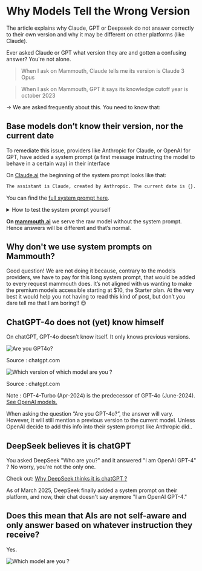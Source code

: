 # Why Models Tell the Wrong Version

The article explains why Claude, GPT or Deepseek do not answer correctly to their own version and why it may be different on other platforms (like Claude).

Ever asked Claude or GPT what version they are and gotten a confusing answer? You're not alone.

> When I ask on Mammouth, Claude tells me its version is Claude 3 Opus

> When I ask on Mammouth, GPT it says its knowledge cutoff year is october 2023

→ We are asked frequently about this. You need to know that:

## Base models don’t know their version, nor the current date

To remediate this issue, providers like Anthropic for Claude, or OpenAI for GPT, have added a system prompt (a first message instructing the model to behave in a certain way) in their interface

On [Claude.ai](http://Claude.ai) the beginning of the  system prompt looks like that:

```html
The assistant is Claude, created by Anthropic. The current date is {}. Claude’s knowledge base was last updated at the end of October 2024. ...
```
You can find the [full system prompt here](https://docs.anthropic.com/en/release-notes/system-prompts#feb-24th-2025). 

<details>
    <summary>How to test the system prompt yourself</summary>

- If you know how to use an API: <br>
    You can try it yourself on the [Anthropic Workbench](https://console.anthropic.com/workbench/).\
    After you add the system prompt, answers will be the same as on Claude.ai.

- If you don't know how to use an API: 
   You can create a custom mammouth, paste the part of the system prompt about the model version and you'll see that miraculously Claude knows its own version.

Something similar for OpenAI (if you find the system prompt they use please send it to us at contact@mammouth.ai).
</details>

**On [mammouth.ai](http://mammouth.ai)** we serve the raw model without the system prompt. Hence answers will be different and that’s normal.

## **Why don't we use system prompts on Mammouth?** 

Good question! We are not doing it because, contrary to the models providers, we have to pay for this long system prompt, that would be added to every request mammouth does. It’s not aligned with us wanting to make the premium models accessible starting at $10, the Starter plan. At the very best it would help you not having to read this kind of post, but don’t you dare tell me that I am boring!! 😉

## ChatGPT-4o does not (yet) know himself

On chatGPT, GPT-4o doesn’t know itself. It only knows previous versions.

![Are you GPT4o?](Are_you_GPT-4o.png)

Source : chatgpt.com

![Which version of which model are you ?](image.png)

Source : chatgpt.com

Note : GPT-4-Turbo (Apr-2024) is the predecessor of GPT-4o (June-2024). [See OpenAI models.](https://platform.openai.com/docs/models)

When asking the question “Are you GPT-4o?”, the answer will vary. However, it will still mention a previous version to the current model. Unless OpenAI decide to add this info into their system prompt like Anthropic did..


## DeepSeek believes it is chatGPT

You asked DeepSeek "Who are you?" and it answered "I am OpenAI GPT-4" ? No worry, you're not the only one.

Check out: 
[Why DeepSeek thinks it is chatGPT ?](https://techcrunch.com/2024/12/27/why-deepseeks-new-ai-model-thinks-its-chatgpt/)

As of March 2025, DeepSeek finally added a system prompt on their platform, and now, their chat doesn't say anymore "I am OpenAI GPT-4."

## Does this mean that AIs are not self-aware and only answer based on whatever instruction they receive?
Yes.

![Which model are you ?](I_am_Regis.png)